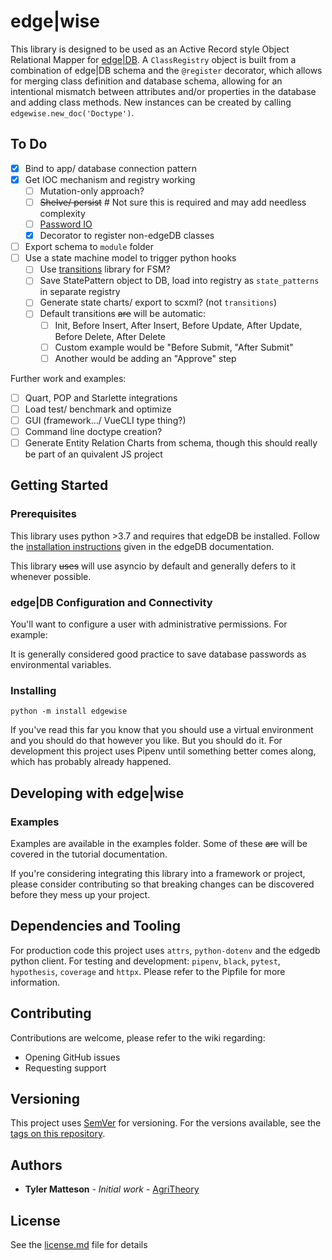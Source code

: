 # edge|wise

This library is designed to be used as an Active Record style Object Relational Mapper for [edge|DB](https://edgedb.com). A `ClassRegistry` object is built from a combination of edge|DB schema and the `@register` decorator, which allows for merging class definition and database schema, allowing for an intentional mismatch between attributes and/or properties in the database and adding class methods. New instances can be created by calling `edgewise.new_doc('Doctype')`.

## To Do
- [x] Bind to app/ database connection pattern
- [x] Get IOC mechanism and registry working
  - [ ] Mutation-only approach?
  - [ ] ~~Shelve/ persist~~ # Not sure this is required and may add needless complexity
  - [ ] [Password IO](http://www.pythondiary.com/blog/Jan.13,2020/creating-transparently-encrypted-field-django.html)
  - [x] Decorator to register non-edgeDB classes
- [ ] Export schema to `module` folder
- [ ] Use a state machine model to trigger python hooks
  - [ ] Use [transitions](https://github.com/pytransitions/transitions) library for FSM?
  - [ ] Save StatePattern object to DB, load into registry as `state_patterns` in separate registry
  - [ ] Generate state charts/ export to scxml? (not `transitions`)
  - [ ] Default transitions ~~are~~ will be automatic:
    - [ ] Init, Before Insert, After Insert, Before Update, After Update, Before Delete, After Delete
    - [ ] Custom example would be "Before Submit, "After Submit"
    - [ ] Another would be adding an "Approve" step

Further work and examples:

- [ ] Quart, POP and Starlette integrations
- [ ] Load test/ benchmark and optimize
- [ ] GUI (framework.../ VueCLI type thing?)
- [ ] Command line doctype creation?
- [ ] Generate Entity Relation Charts from schema, though this should really be part of an quivalent JS project

## Getting Started
### Prerequisites
This library uses python >3.7 and requires that edgeDB be installed. Follow the [installation instructions](https://edgedb.com/docs/tutorial/install) given in the edgeDB documentation.

This library ~~uses~~ will use asyncio by default and generally defers to it whenever possible.


### edge|DB Configuration and Connectivity

You'll want to configure a user with administrative permissions. For example:

It is generally considered good practice to save database passwords as environmental variables.  


### Installing
```
python -m install edgewise
```
If you've read this far you know that you should use a virtual environment and you should do that however you like. But you should do it. For development this project uses Pipenv until something better comes along, which has probably already happened.

## Developing with edge|wise
### Examples
Examples are available in the examples folder. Some of these ~~are~~ will be covered in the tutorial documentation.

If you're considering integrating this library into a framework or project, please consider contributing so that breaking changes can be discovered before they mess up your project.

## Dependencies and Tooling
For production code this project uses `attrs`, `python-dotenv` and the edgedb python client.
For testing and development: `pipenv`, `black`, `pytest`, `hypothesis`, `coverage` and `httpx`. Please refer to the Pipfile for more information.

## Contributing

Contributions are welcome, please refer to the wiki regarding:
* Opening GitHub issues
* Requesting support

## Versioning
This project uses [SemVer](http://semver.org/) for versioning. For the versions available, see the [tags on this repository](https://github.com/agritheory/edgewise/tags).

## Authors
* **Tyler Matteson** - *Initial work* - [AgriTheory](https://agritheory.com/)

## License
 See the [license.md](license.md) file for details
